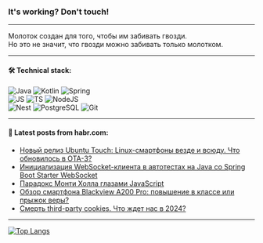 ### It's working? Don't touch!

---
Молоток создан для того, чтобы им забивать гвозди. <br>
Но это не значит, что гвозди можно забивать только молотком.

---

#### 🛠️ Technical stack:

![Java](https://img.shields.io/badge/Java-informational?logo=Oracle&style=flat&logoColor=white&color=FF4500)
![Kotlin](https://img.shields.io/badge/Kotlin-informational?logo=Kotlin&style=flat&logoColor=white&color=774D97)
![Spring](https://img.shields.io/badge/SpringBoot-informational?logo=SpringBoot&style=flat&logoColor=white&color=6DB33F) <br>
![JS](https://img.shields.io/badge/JS-informational?logo=javaScript&style=flat&logoColor=black&color=F7Df1E)
![TS](https://img.shields.io/badge/TypeScript-informational?logo=typeScript&style=flat&logoColor=black&color=0667A8)
![NodeJS](https://img.shields.io/badge/NodeJS-informational?logo=node.js&style=flat&logoColor=white&color=70A760) <br>
![Nest](https://img.shields.io/badge/NestJS-informational?logo=NestJS&style=flat&logoColor=white&color=E0234E)
![PostgreSQL](https://img.shields.io/badge/PostgreSQL-informational?logo=PostgreSQL&style=flat&logoColor=white&color=DAA520)
![Git](https://img.shields.io/badge/Git-informational?logo=git&style=flat&logoColor=white&color=778899)

___

#### 💬 Latest posts from habr.com:

<!-- BLOG-POST-LIST:START -->
- [Новый релиз Ubuntu Touch: Linux-смартфоны везде и всюду. Что обновилось в OTA-3?](https://habr.com/ru/companies/ru_mts/articles/773284/?utm_source=habrahabr&utm_medium=rss&utm_campaign=773284)
- [Инициализация WebSocket-клиента в автотестах на Java cо Spring Boot Starter WebSocket](https://habr.com/ru/articles/773272/?utm_source=habrahabr&utm_medium=rss&utm_campaign=773272)
- [Парадокс Монти Холла глазами JavaScript](https://habr.com/ru/articles/773270/?utm_source=habrahabr&utm_medium=rss&utm_campaign=773270)
- [Обзор смартфона Blackview A200 Pro: повышение в классе или прыжок веры?](https://habr.com/ru/articles/773266/?utm_source=habrahabr&utm_medium=rss&utm_campaign=773266)
- [Смерть third-party cookies. Что ждет нас в 2024?](https://habr.com/ru/articles/773260/?utm_source=habrahabr&utm_medium=rss&utm_campaign=773260)
<!-- BLOG-POST-LIST:END -->

---
[![Top Langs](https://github-readme-stats-git-master-advtsetting-gmailcom.vercel.app/api/top-langs/?username=zloylis&langs_count=10&hide_title=false&title_color=e6edf3&size_weight=0.5&count_weight=0.5&layout=compact&hide_border=true&theme=dracula)](https://github.com/zloylis)

<!-- ![GitHub stats](https://github-readme-stats-git-master-advtsetting-gmailcom.vercel.app/api?username=zloylis&show_icons=true&hide_border=true&theme=dracula&hide_title=true&include_all_commits=true&count_private=true&hide=contribs&hide_rank=true) -->
